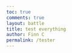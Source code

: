 ```yaml
---
toc: true
comments: true
layout: battle
title: test everything
author: Finn C
permalink: /tester
---
```


<script>

    var uri;
if (location.hostname === "localhost") {
    uri = "http://localhost:8032";
} else if (location.hostname === "127.0.0.1") {
    uri = "http://localhost:8032";
} else {
    uri = "https://codemaxxers.stu.nighthawkcodingsociety.com";
}
    function GetDamage() {
    var d = 0;

    var requestOptions = {
        method: 'GET',
        mode: 'cors',
        cache: 'default',
        credentials: 'include',
    };

fetch(uri + "/api/person/jwt", requestOptions)
    .then(response => {
            if (!response.ok) {
                const errorMsg = 'Login error: ' + response.status;
                console.log(errorMsg);

                switch (response.status) {
                    case 401:
                        alert("Please log into or make an account");
                        // window.location.href = "login";
                        break;
                    case 403:
                        alert("Access forbidden. You do not have permission to access this resource.");
                        break;
                    case 404:
                        alert("User not found. Please check your credentials.");
                        break;
                    // Add more cases for other status codes as needed
                    default:
                        alert("Login failed. Please try again later.");
                }

                return Promise.reject('Login failed');
            }
            return response.json();
            // Success!!!
        })
    .then(data => {
        d = data.totalDamage;
        console.log(d);
    })
    .catch(error => console.log('error', error));
}

GetDamage();
</script>